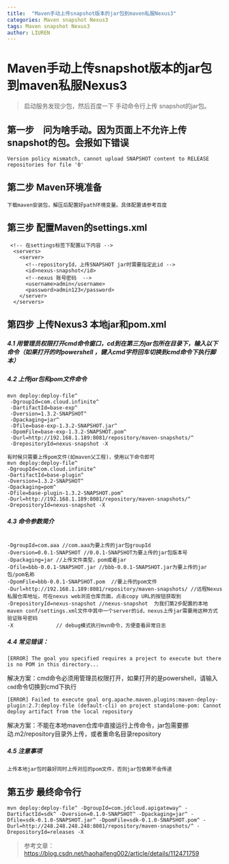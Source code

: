 ```yaml
---
title:  "Maven手动上传snapshot版本的jar包到maven私服Nexus3"
categories: Maven snapshot Nexus3
tags: Maven snapshot Nexus3
author: LIUREN
---
```


# Maven手动上传snapshot版本的jar包到maven私服Nexus3

> 启动服务发现少包，然后百度一下 手动命令行上传 snapshot的jar包。
>



## 第一步　问为啥手动。因为页面上不允许上传snapshot的包。会报如下错误

```
Version policy mismatch, cannot upload SNAPSHOT content to RELEASE repositories for file '0'
```



## 第二步  	Maven环境准备

```shell
下载maven安装包，解压后配置好path环境变量。具体配置请参考百度
```



## 第三步  	配置Maven的settings.xml

```shell
 <!-- 在settings标签下配置以下内容 -->
  <servers>
    <server>
      <!--repositoryId，上传SNAPSHOT jar时需要指定此id -->
      <id>nexus-snapshot</id>
      <!--nexus 账号密码  -->
      <username>admin</username>
      <password>admin123</password>
    </server>
  </servers>
```



## 第四步  	上传Nexus3 本地jar和pom.xml

##### 4.1 用管理员权限打开cmd命令窗口，cd到在第三方jar包所在目录下，输入以下命令（如果打开的时powershell ，键入cmd字符回车切换到cmd命令下执行脚本）

##### 4.2 上传jar包和pom文件命令

```shell
mvn deploy:deploy-file^
 -DgroupId=com.cloud.infinite^
 -DartifactId=base-exp^
 -Dversion=1.3.2-SNAPSHOT^
 -Dpackaging=jar^
 -Dfile=base-exp-1.3.2-SNAPSHOT.jar^
 -DpomFile=base-exp-1.3.2-SNAPSHOT.pom^
 -Durl=http://192.168.1.189:8081/repository/maven-snapshots/^
 -DrepositoryId=nexus-snapshot -X
```

```shell
有时候只需要上传pom文件(如maven父工程)，使用以下命令即可
mvn deploy:deploy-file^
-DgroupId=com.cloud.infinite^
-DartifactId=base-plugin^
-Dversion=1.3.2-SNAPSHOT^
-Dpackaging=pom^
-Dfile=base-plugin-1.3.2-SNAPSHOT.pom^
-Durl=http://192.168.1.189:8081/repository/maven-snapshots/^
-DrepositoryId=nexus-snapshot -X
```

##### 4.3 命令参数简介

```shell

-DgroupId=com.aaa //com.aaa为要上传的jar包groupId
-Dversion=0.0.1-SNAPSHOT //0.0.1-SNAPSHOT为要上传的jar包版本号
-Dpackaging=jar //上传文件类型，pom或者jar
-Dfile=bbb-0.0.1-SNAPSHOT.jar //bbb-0.0.1-SNAPSHOT.jar为要上传的jar包/pom名称
-DpomFile=bbb-0.0.1-SNAPSHOT.pom  //要上传的pom文件
-Durl=http://192.168.1.189:8081/repository/maven-snapshots/ //远程Nexus私服仓库地址，可在nexus web浏览仓库页面，点击copy URL的按钮获取到
-DrepositoryId=nexus-snapshot //nexus-snapshot  为我们第2步配置的本地maven conf/settings.xml文件中其中一个server的id，nexus上传jar需要用这种方式验证账号密码
-X 				// debug模式执行mvn命令，方便查看异常日志
```

##### 4.4 常见错误：

```shell
[ERROR] The goal you specified requires a project to execute but there is no POM in this directory...
```

解决方案：cmd命令必须用管理员权限打开，如果打开的是powershell，请输入`cmd`命令切换到cmd下执行

```shell
[ERROR] Failed to execute goal org.apache.maven.plugins:maven-deploy-plugin:2.7:deploy-file (default-cli) on project standalone-pom: Cannot deploy artifact from the local repository
```

解决方案：不能在本地maven仓库中直接运行上传命令，jar包需要挪动.m2/repository目录外上传，或者重命名目录repository

##### 4.5 注意事项

```shell
上传本地jar包时最好同时上传对应的pom文件，否则jar包依赖不会传递
```



## 第五步   最终命令行

```shell
mvn deploy:deploy-file^ -DgroupId=com.jdcloud.apigateway^ -DartifactId=sdk^ -Dversion=0.1.0-SNAPSHOT^ -Dpackaging=jar^ -Dfile=sdk-0.1.0-SNAPSHOT.jar^ -DpomFile=sdk-0.1.0-SNAPSHOT.pom^ -Durl=http://248.248.248.248:8081/repository/maven-snapshots/^ -DrepositoryId=releases -X
```



> 参考文章：<https://blog.csdn.net/haohaifeng002/article/details/112471759>
>

